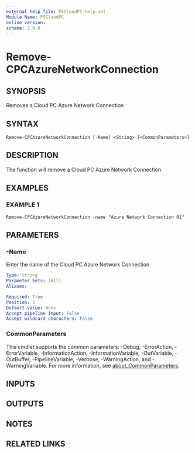 ```yaml
---
external help file: PSCloudPC-help.xml
Module Name: PSCloudPC
online version:
schema: 2.0.0
---
```


# Remove-CPCAzureNetworkConnection

## SYNOPSIS
Removes a Cloud PC Azure Network Connection

## SYNTAX

```
Remove-CPCAzureNetworkConnection [-Name] <String> [<CommonParameters>]
```

## DESCRIPTION
The function will remove a Cloud PC Azure Network Connection

## EXAMPLES

### EXAMPLE 1
```
Remove-CPCAzureNetworkConnection -name "Azure Network Connection 01"
```

## PARAMETERS

### -Name
Enter the name of the Cloud PC Azure Network Connection

```yaml
Type: String
Parameter Sets: (All)
Aliases:

Required: True
Position: 1
Default value: None
Accept pipeline input: False
Accept wildcard characters: False
```

### CommonParameters
This cmdlet supports the common parameters: -Debug, -ErrorAction, -ErrorVariable, -InformationAction, -InformationVariable, -OutVariable, -OutBuffer, -PipelineVariable, -Verbose, -WarningAction, and -WarningVariable. For more information, see [about_CommonParameters](http://go.microsoft.com/fwlink/?LinkID=113216).

## INPUTS

## OUTPUTS

## NOTES

## RELATED LINKS
